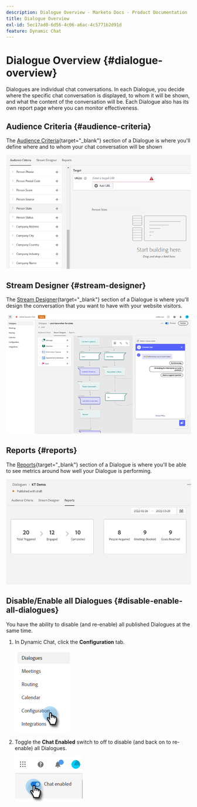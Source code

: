 ```yaml
---
description: Dialogue Overview - Marketo Docs - Product Documentation
title: Dialogue Overview
exl-id: 5ec17ad0-6d56-4c06-a6ac-4c5771b2d91d
feature: Dynamic Chat
---
```

# Dialogue Overview {#dialogue-overview}

Dialogues are individual chat conversations. In each Dialogue, you decide where the specific chat conversation is displayed, to whom it will be shown, and what the content of the conversation will be. Each Dialogue also has its own report page where you can monitor effectiveness.

## Audience Criteria {#audience-criteria}

The [Audience Criteria](/help/marketo/product-docs/demand-generation/dynamic-chat/dialogues/audience-criteria.md){target="_blank"} section of a Dialogue is where you'll define where and to whom your chat conversation will be shown

   ![](assets/dialogue-overview-1.png)
   
## Stream Designer {#stream-designer}

The [Stream Designer](/help/marketo/product-docs/demand-generation/dynamic-chat/dialogues/stream-designer.md){target="_blank"} section of a Dialogue is where you'll design the conversation that you want to have with your website visitors.

   ![](assets/dialogue-overview-2.png)

## Reports {#reports}

The [Reports](/help/marketo/product-docs/demand-generation/dynamic-chat/dialogues/reports.md){target="_blank"} section of a Dialogue is where you'll be able to see metrics around how well your Dialogue is performing.

   ![](assets/dialogue-overview-3.png)

## Disable/Enable all Dialogues {#disable-enable-all-dialogues}

You have the ability to disable (and re-enable) all published Dialogues at the same time.

1. In Dynamic Chat, click the **Configuration** tab.

   ![](assets/dialogue-overview-4.png)

1. Toggle the **Chat Enabled** switch to off to disable (and back on to re-enable) all Dialogues.

   ![](assets/dialogue-overview-5.png)
